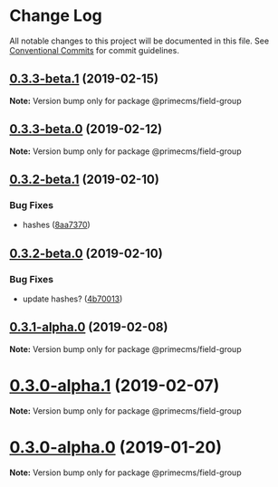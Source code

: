 # Change Log

All notable changes to this project will be documented in this file.
See [Conventional Commits](https://conventionalcommits.org) for commit guidelines.

## [0.3.3-beta.1](https://github.com/birkir/prime/tree/master/packages/prime-field-group/compare/v0.3.3-beta.0...v0.3.3-beta.1) (2019-02-15)

**Note:** Version bump only for package @primecms/field-group

## [0.3.3-beta.0](https://github.com/birkir/prime/tree/master/packages/prime-field-group/compare/v0.3.2-beta.9...v0.3.3-beta.0) (2019-02-12)

**Note:** Version bump only for package @primecms/field-group

## [0.3.2-beta.1](https://github.com/birkir/prime/tree/master/packages/prime-field-group/compare/v0.3.2-beta.0...v0.3.2-beta.1) (2019-02-10)

### Bug Fixes

- hashes ([8aa7370](https://github.com/birkir/prime/tree/master/packages/prime-field-group/commit/8aa7370))

## [0.3.2-beta.0](https://github.com/birkir/prime/tree/master/packages/prime-field-group/compare/v0.3.1-alpha.0...v0.3.2-beta.0) (2019-02-10)

### Bug Fixes

- update hashes? ([4b70013](https://github.com/birkir/prime/tree/master/packages/prime-field-group/commit/4b70013))

## [0.3.1-alpha.0](https://github.com/birkir/prime/tree/master/packages/prime-field-group/compare/v0.3.0-alpha.5...v0.3.1-alpha.0) (2019-02-08)

**Note:** Version bump only for package @primecms/field-group

# [0.3.0-alpha.1](https://github.com/birkir/prime/tree/master/packages/prime-field-group/compare/v0.3.0-alpha.0...v0.3.0-alpha.1) (2019-02-07)

**Note:** Version bump only for package @primecms/field-group

# [0.3.0-alpha.0](https://github.com/birkir/prime/tree/master/packages/prime-field-group/compare/v0.2.21...v0.3.0-alpha.0) (2019-01-20)

**Note:** Version bump only for package @primecms/field-group
